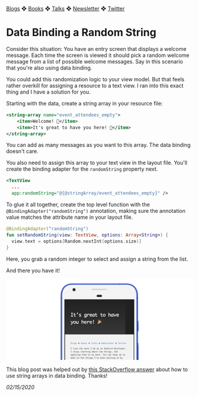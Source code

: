 [Blogs](../../blogs.md) ❖ [Books](../../books.md) ❖ [Talks](../../talks.md) ❖ [Newsletter](https://tinyletter.com/vgonda) ❖ [Twitter](https://twitter.com/TTGonda)

# Data Binding a Random String

Consider this situation: You have an entry screen that displays a welcome message. Each time the screen is viewed it should pick a random welcome message from a list of possible welcome messages. Say in this scenario that you're also using data binding.

You could add this randomization logic to your view model. But that feels rather overkill for assigning a resource to a text view. I ran into this exact thing and I have a solution for you.

Starting with the data, create a string array in your resource file:

```xml
<string-array name="event_attendees_empty">
    <item>Welcome! 👋</item>
    <item>It's great to have you here! 🎉</item>
</string-array>
```

You can add as many messages as you want to this array. The data binding doesn't care.

You also need to assign this array to your text view in the layout file. You'll create the binding adapter for the `randomString` property next.

```xml
<TextView
  ...
  app:randomString="@{@stringArray/event_attendees_empty}" />
```

To glue it all together, create the top level function with the `@BindingAdapter("randomString")` annotation, making sure the annotation value matches the attribute name in your layout file.

```kotlin
@BindingAdapter("randomString")
fun setRandomString(view: TextView, options: Array<String>) {
  view.text = options[Random.nextInt(options.size)]
}
```

Here, you grab a random integer to select and assign a string from the list.

And there you have it!

![Screenshot with welcome message](../images/2020_random_string.png)

This blog post was helped out by [this StackOverflow answer](https://stackoverflow.com/a/36905271) about how to use string arrays in data binding. Thanks!

_02/15/2020_
